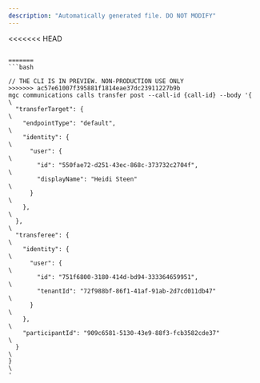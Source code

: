 ```yaml
---
description: "Automatically generated file. DO NOT MODIFY"
---
```


<<<<<<< HEAD
```cli

=======
```bash

// THE CLI IS IN PREVIEW. NON-PRODUCTION USE ONLY
>>>>>>> ac57e61007f395881f1814eae37dc23911227b9b
mgc communications calls transfer post --call-id {call-id} --body '{\
  "transferTarget": {\
    "endpointType": "default",\
    "identity": {\
      "user": {\
        "id": "550fae72-d251-43ec-868c-373732c2704f",\
        "displayName": "Heidi Steen"\
      }\
    },\
  },\
  "transferee": {\
    "identity": {\
      "user": {\
        "id": "751f6800-3180-414d-bd94-333364659951",\
        "tenantId": "72f988bf-86f1-41af-91ab-2d7cd011db47"\
      }\
    },\
    "participantId": "909c6581-5130-43e9-88f3-fcb3582cde37"\
  }\
}\
'

```